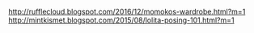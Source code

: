 http://rufflecloud.blogspot.com/2016/12/momokos-wardrobe.html?m=1
http://mintkismet.blogspot.com/2015/08/lolita-posing-101.html?m=1